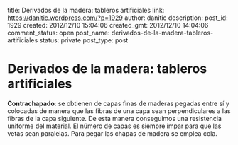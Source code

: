 title: Derivados de la madera: tableros artificiales
link: https://danitic.wordpress.com/?p=1929
author: danitic
description: 
post_id: 1929
created: 2012/12/10 15:04:06
created_gmt: 2012/12/10 14:04:06
comment_status: open
post_name: derivados-de-la-madera-tableros-artificiales
status: private
post_type: post

# Derivados de la madera: tableros artificiales

**Contrachapado**: se obtienen de capas finas de maderas pegadas entre sí y colocadas de manera que las fibras de una capa sean perpendiculares a las fibras de la capa siguiente. De esta manera conseguimos una resistencia uniforme del material. El número de capas es siempre impar para que las vetas sean paralelas. Para pegar las chapas de madera se emplea cola.